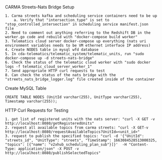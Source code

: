 CARMA Streets-Nats Bridge Setup 

	1. Carma streets kafka and scheduling service containers need to be up
		a. Verify that "intersection_type" is set to "stop_controlled_intersection" in scheduling service manifest.json file		
	2. Need to comment out anything referring to the Redshift DB in the worker.go code and rebuild with "docker-compose build worker"
	3. Telematics cloud server docker-compose up everything (nats uri environment variables needs to be VM ethernet interface IP address)
	4. Create NODES table in mysql wfd database
	5. In cda-telematics/telematic_system/telematic_units, run "sudo docker-compose up -d streets-nats-bridge"
	6. Check the status of the telematic cloud worker with "sudo docker logs -f telematic_cloud_server_worker_1"
	7. Send appropriate HTTP curl requests to test
	8. Can check the status of the nats bridge with the "streets_nats_bridge_logger.log" file created inside of the container
	
Create MySQL Table

	CREATE TABLE NODES (UnitId varchar(255), UnitType varchar(255), Timestamp varchar(255));

HTTP Curl Requests for Testing

	1. get list of registered units with the nats server: "curl -X GET -v http://localhost:8080/getRegisteredUnits"
	2. request all available topics from carma streets: "curl -X GET-v http://localhost:8080/requestAvailableTopics?UnitId=<unit_id>"
	3. request to publish the specified topics: "curl -d '{"UnitId": "streets_id", "UnitType": "streets", "TimeStamp": 1663084528513000325, "topics": [{"name": "v2xhub_scheduling_plan_sub"}]}'  -H "Content-Type: application/json" -X POST -v http://localhost:8080/publishSelectedTopics"


